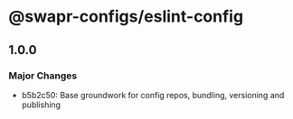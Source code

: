 # @swapr-configs/eslint-config

## 1.0.0

### Major Changes

- b5b2c50: Base groundwork for config repos, bundling, versioning and publishing
